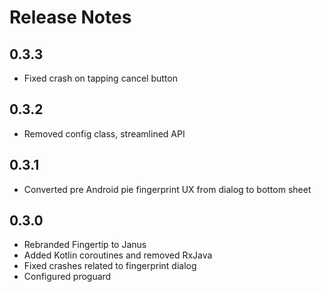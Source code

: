 # Release Notes

## 0.3.3
- Fixed crash on tapping cancel button
## 0.3.2
- Removed config class, streamlined API
## 0.3.1
- Converted pre Android pie fingerprint UX from dialog to bottom sheet
## 0.3.0
- Rebranded Fingertip to Janus
- Added Kotlin coroutines and removed RxJava
- Fixed crashes related to fingerprint dialog
- Configured proguard
